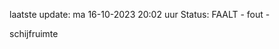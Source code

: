 laatste update: 
ma 16-10-2023 20:02   uur 
Status: FAALT - fout - 
<div class="service R">schijfruimte</div>
